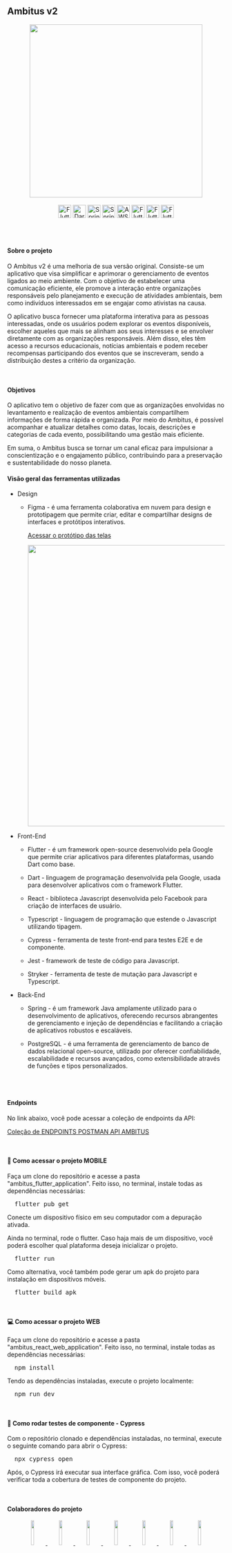## Ambitus v2

<section align="center">
  <img align='center' src='https://github.com/jamisousa/Ambitus/assets/71787801/398facc9-9c34-436e-a45e-29363da0ba90' width='400'>
    <br><br>
  <img align="center" alt="Flutter" height="30" src="https://img.shields.io/badge/Flutter-02569B?style=for-the-badge&logo=flutter&logoColor=white&color=black">
  <img align="center" alt="Dart" height="30" src="https://img.shields.io/badge/Dart-0175C2?style=for-the-badge&logo=dart&logoColor=white&color=black">
  <img align="center" alt="Spring" height="30" src="https://img.shields.io/badge/Java-ED8B00?style=for-the-badge&logo=spring&logoColor=white&color=black"
  <img align="center" alt="Postgre" height="30" src="https://img.shields.io/badge/PostgreSQL-316192?style=for-the-badge&logo=postgresql&logoColor=white&color=black">
  <img align="center" alt="Spring" height="30" src="https://img.shields.io/badge/Spring-6DB33F?style=for-the-badge&logo=spring&logoColor=white&color=black"
">
 <img align="center" alt="AWS" height="30" src="https://img.shields.io/badge/Amazon_AWS-232F3E?style=for-the-badge&logo=amazon-aws&logoColor=white&color=black"
>
  <img align="center" alt="Flutter" height="30" src="https://img.shields.io/badge/-jest-%23C21325?style=for-the-badge&logo=jest&logoColor=white&color=black">
  <img align="center" alt="Flutter" height="30" src="https://img.shields.io/badge/-cypress-%23E5E5E5?style=for-the-badge&logo=cypress&logoColor=white&color=black">
  <img align="center" alt="Flutter" height="30" src="https://img.shields.io/badge/vite-%23646CFF?style=for-the-badge&logo=vite&logoColor=white&color=black">
</section>

<br><br><p></p>
<h4> Sobre o projeto </h4>

<p> O Ambitus v2 é uma melhoria de sua versão original. Consiste-se um aplicativo que visa simplificar e aprimorar o gerenciamento de eventos ligados ao meio ambiente. Com o objetivo de estabelecer uma comunicação eficiente, ele promove a interação entre organizações responsáveis pelo planejamento e execução de atividades ambientais, bem como indivíduos interessados em se engajar como ativistas na causa. </p>

<p>
    O aplicativo busca fornecer uma plataforma interativa para as pessoas interessadas, onde os usuários podem explorar os eventos disponíveis, escolher aqueles que mais se alinham aos seus interesses e se envolver diretamente com as organizações responsáveis. Além disso, eles têm acesso a recursos educacionais, notícias ambientais e podem receber recompensas participando dos eventos que se inscreveram, sendo a distribuição destes a critério da organização.
</p>


<br>
<h4> Objetivos </h4>

<p> O aplicativo tem o objetivo de fazer com que as organizações envolvidas no levantamento e realização de eventos ambientais compartilhem informações de forma rápida e organizada. Por meio do Ambitus, é possível acompanhar e atualizar detalhes como datas, locais, descrições e categorias de cada evento, possibilitando uma gestão mais eficiente.
</p>

<p>
    Em suma, o Ambitus busca se tornar um canal eficaz para impulsionar a conscientização e o engajamento público, contribuindo para a preservação e sustentabilidade do nosso planeta.
</p>


<h4> Visão geral das ferramentas utilizadas </h4>

* Design

  * Figma - é uma ferramenta colaborativa em nuvem para design e prototipagem que permite criar, editar e compartilhar designs de interfaces e protótipos interativos.

    [Acessar o protótipo das telas](https://www.figma.com/file/Bpfi0VVmEE1r2XIPmzXul8/Ambitus-Design?type=design&node-id=773-9311&mode=design&t=YcdZsiAy1Og1cpQo-0)

    <section align="center"><img src="https://github.com/jamisousa/Ambitus/assets/71787801/9399c969-11be-425e-9cd8-a1f766f7ea88" width=650></section>

* Front-End

  * Flutter - é um framework open-source desenvolvido pela Google que permite criar aplicativos para diferentes plataformas, usando Dart como base.

  * Dart - linguagem de programação desenvolvida pela Google, usada para desenvolver aplicativos com o framework Flutter.
 
  * React - biblioteca Javascript desenvolvida pelo Facebook para criação de interfaces de usuário.
 
  * Typescript - linguagem de programação que estende o Javascript utilizando tipagem.
 
  * Cypress -  ferramenta de teste front-end para testes E2E e de componente.
   
  * Jest -  framework de teste de código para Javascript.
 
  * Stryker -  ferramenta de teste de mutação para Javascript e Typescript.

* Back-End

  * Spring - é um framework Java amplamente utilizado para o desenvolvimento de aplicativos, oferecendo recursos abrangentes de gerenciamento e injeção de dependências e facilitando a criação de aplicativos robustos e escaláveis.

  * PostgreSQL - é uma ferramenta de gerenciamento de banco de dados relacional open-source, utilizado por oferecer confiabilidade, escalabilidade e recursos avançados, como extensibilidade através de funções e tipos personalizados.

<br><br><p></p>

<h4>Endpoints</h4>
No link abaixo, você pode acessar a coleção de endpoints da API:
<p><a href="https://www.postman.com/telecoms-participant-77681922/workspace/sistema-agendamento/collection/20892555-5225ddaa-a586-4d85-8b04-77e623930c05?action=share&creator=20892555">Coleção de ENDPOINTS POSTMAN API AMBITUS</a>
</p>


<br>
<h4> 📱 Como acessar o projeto MOBILE </h4>

<p>Faça um clone do repositório e acesse a pasta "ambitus_flutter_application". Feito isso, no terminal, instale todas as dependências necessárias:</p>
<pre>
  flutter pub get
</pre>
<p>Conecte um dispositivo físico em seu computador com a depuração ativada. </p>
<p>Ainda no terminal, rode o flutter. Caso haja mais de um dispositivo, você poderá escolher qual plataforma deseja inicializar o projeto.</p>
<pre>
  flutter run
</pre>
<p>Como alternativa, você também pode gerar um apk do projeto para instalação em dispositivos móveis.</p>
<pre>
  flutter build apk
</pre>


<br>
<h4> 💻 Como acessar o projeto WEB </h4>

<p>Faça um clone do repositório e acesse a pasta "ambitus_react_web_application". Feito isso, no terminal, instale todas as dependências necessárias:</p>
<pre>
  npm install
</pre>
<p>Tendo as dependências instaladas, execute o projeto localmente:</p>
<pre>
  npm run dev
</pre>

<br>

<h4> 🔎 Como rodar testes de componente - Cypress </h4>

<p>Com o repositório clonado e dependências instaladas, no terminal, execute o seguinte comando para abrir o Cypress:</p>
<pre>
  npx cypress open
</pre>
<p>Após, o Cypress irá executar sua interface gráfica. Com isso, você poderá verificar toda a cobertura de testes de componente do projeto. </p>

<br>

<h4>Colaboradores do projeto</h4>

<p align="center">
  <a href="https://github.com/jamisousa">
    <img src="https://avatars.githubusercontent.com/jamisousa" width="12%">
  </a>
  <a href="https://github.com/VitorHenri">
    <img src="https://avatars.githubusercontent.com/VitorHenri" width="12%">
  </a>
    <a href="https://github.com/ArielAndrielli">
    <img src="https://avatars.githubusercontent.com/ArielAndrielli" width="12%">
  </a>
  <a href="https://github.com/JpedroBH">
    <img src="https://avatars.githubusercontent.com/JpedroBH" width="12%">
  </a>
  <a href="https://github.com/Andreflp343">
    <img src="https://avatars.githubusercontent.com/Andreflp343" width="12%">
  </a>
  <a href="https://github.com/endeu">
    <img src="https://avatars.githubusercontent.com/endeu" width="12%">
  </a>
    <a href="https://github.com/LuizViniciusdeCampos">
    <img src="https://avatars.githubusercontent.com/LuizViniciusdeCampos" width="12%">
  </a>
  
</p>



